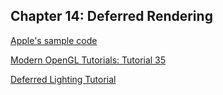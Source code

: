 ## Chapter 14: Deferred Rendering

[Apple's sample code](https://developer.apple.com/documentation/metal/rendering_a_scene_with_deferred_lighting_in_swift)

[Modern OpenGL Tutorials: Tutorial 35](http://ogldev.atspace.co.uk/www/tutorial35/tutorial35.html)

[Deferred Lighting Tutorial](https://github.com/sevanspowell/MetalDeferredLightingTutorial/blob/master/doc/implementing-deferred-shading-in-metal.md)
